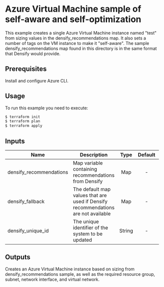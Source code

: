 # Azure Virtual Machine sample of self-aware and self-optimization

This example creates a single Azure Virtual Machine instance named "test" from sizing values in the densify_recommendations map. 
It also sets a number of tags on the VM instance to make it "self-aware".
The sample densify_recommendations map found in this directory is in the same format that Densify would provide.

## Prerequisites

Install and configure Azure CLI.

## Usage

To run this example you need to execute:

```bash
$ terraform init
$ terraform plan
$ terraform apply
```

## Inputs

| Name | Description | Type | Default | Required |
|------|-------------|:----:|:-----:|:-----:|
| densify_recommendations | Map variable containing recommendations from Densify | Map | - | Yes |
| densify_fallback | The default map values that are used if Densify recommendations are not available | Map | - | Yes |
| densify_unique_id | The unique identifier of the system to be updated | String | - | Yes |

## Outputs

Creates an Azure Virtual Machine instance based on sizing from densify_recommendations sample, 
as well as the required resource group, subnet, network interface, and virtual network.
